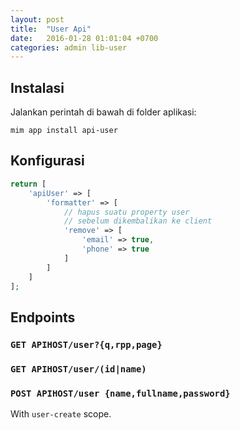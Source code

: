 ```yaml
---
layout: post
title:  "User Api"
date:   2016-01-28 01:01:04 +0700
categories: admin lib-user
---
```


## Instalasi

Jalankan perintah di bawah di folder aplikasi:

```
mim app install api-user
```

## Konfigurasi

```php
return [
    'apiUser' => [
        'formatter' => [
            // hapus suatu property user
            // sebelum dikembalikan ke client
            'remove' => [
                'email' => true,
                'phone' => true
            ]
        ]
    ]
];
```

## Endpoints

### `GET APIHOST/user?{q,rpp,page}`

### `GET APIHOST/user/(id|name)`

### `POST APIHOST/user {name,fullname,password}`

With `user-create` scope.
